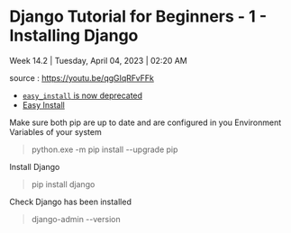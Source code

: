 # Django Tutorial for Beginners - 1 - Installing Django

Week 14.2 | Tuesday, April 04, 2023 | 02:20 AM

source : <https://youtu.be/qgGIqRFvFFk>

- [`easy_install` is now deprecated](https://packaging.python.org/en/latest/discussions/pip-vs-easy-install/)
- [Easy Install](https://setuptools.pypa.io/en/latest/deprecated/easy_install.html)

Make sure both pip are up to date and are configured in you Environment Variables of your system

> python.exe -m pip install --upgrade pip

Install Django

> pip install django

Check Django has been installed

> django-admin --version
